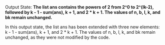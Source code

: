 Output State: **The list ans contains the powers of 2 from 2^0 to 2^(lk-2), followed by k - 1 - sum(ans), k + 1, and 2 * k + 1. The values of n, b, l, k, and bk remain unchanged.**

In this output state, the list ans has been extended with three new elements: k - 1 - sum(ans), k + 1, and 2 * k + 1. The values of n, b, l, k, and bk remain unchanged, as they were not modified by the code.